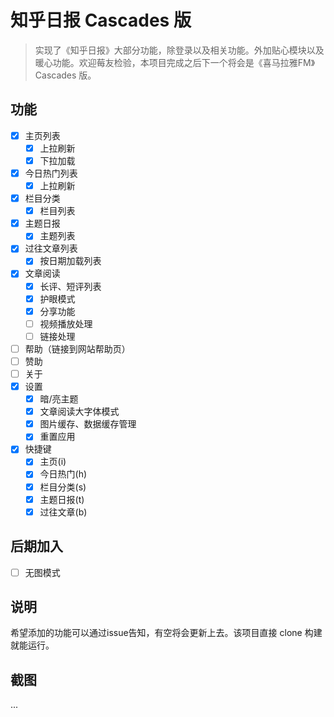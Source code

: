 # 知乎日报 Cascades 版
> 实现了《知乎日报》大部分功能，除登录以及相关功能。外加贴心模块以及暖心功能。欢迎莓友检验，本项目完成之后下一个将会是《喜马拉雅FM》Cascades 版。

## 功能
- [x] 主页列表
    - [x] 上拉刷新
    - [x] 下拉加载
- [x] 今日热门列表
    - [x] 上拉刷新
- [x] 栏目分类
    - [x] 栏目列表
- [x] 主题日报
    - [x] 主题列表
- [x] 过往文章列表
    - [x] 按日期加载列表
- [x] 文章阅读
    - [x] 长评、短评列表
    - [x] 护眼模式
    - [x] 分享功能
    - [ ] 视频播放处理
    - [ ] 链接处理
- [ ] 帮助（链接到网站帮助页）
- [ ] 赞助
- [ ] 关于
- [x] 设置
    - [x] 暗/亮主题
    - [x] 文章阅读大字体模式
    - [x] 图片缓存、数据缓存管理
    - [x] 重置应用
- [x] 快捷键
    - [x] 主页(i)
    - [x] 今日热门(h)
    - [x] 栏目分类(s)
    - [x] 主题日报(t)
    - [x] 过往文章(b)

## 后期加入
- [ ] 无图模式


## 说明
希望添加的功能可以通过issue告知，有空将会更新上去。该项目直接 clone 构建就能运行。

## 截图
...
